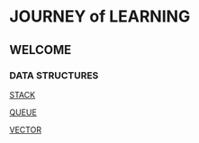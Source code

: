 # JOURNEY of LEARNING
## WELCOME
### DATA STRUCTURES

[STACK](https://journey-cp.github.io/LEARN/STACK/)

[QUEUE](https://journey-cp.github.io/LEARN/QUEUE/)

[VECTOR](https://journey-cp.github.io/LEARN/VECTOR/)